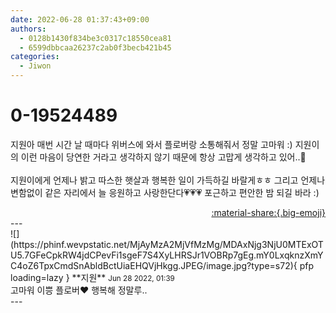 ```yaml
---
date: 2022-06-28 01:37:43+09:00
authors:
  - 0128b1430f834be3c0317c18550cea81
  - 6599dbbcaa26237c2ab0f3becb421b45
categories:
  - Jiwon
---
```


# 0-19524489

<div class="post-container" markdown="1">
<div class="content-container md-sidebar__scrollwrap" markdown="1">

지원아 매번 시간 날 때마다 위버스에 와서 플로버랑 소통해줘서 정말 고마워 :) 지원이의 이런 마음이 당연한 거라고 생각하지 않기 때문에 항상 고맙게 생각하고 있어..🥹<br><br>지원이에게 언제나 밝고 따스한 햇살과 행복한 일이 가득하길 바랄게ㅎㅎ 그리고 언제나 변함없이 같은 자리에서 늘 응원하고 사랑한단다💗💗💗 포근하고 편안한 밤 되길 바라 :)

</div>
</div>

<div style="text-align: right;" markdown="1">
<a href="https://weverse.io/fromis9/fanpost/0-19524489" style="text-align: right;">:material-share:{.big-emoji}</a>
</div>
---

<div class="comments-container md-sidebar__scrollwrap" markdown="1">
<div class="comment" markdown="1">
<div class='id-container' markdown="1">
![](https://phinf.wevpstatic.net/MjAyMzA2MjVfMzMg/MDAxNjg3NjU0MTExOTU5.7GFeCpkRW4jdCPevFi1sgeF7S4XyLHRSJr1VOBRp7gEg.mY0LxqknzXmYC4oZ6TpxCmdSnAbldBctUiaEHQVjHkgg.JPEG/image.jpg?type=s72){ pfp loading=lazy }
**<span class="artist">지원</span>** <small>Jun 28 2022, 01:39</small><br>
</div>
<div class='comment-body' markdown="1">
고마워 이쁭 플로버❤️ 행복해 정말루..
</div>
</div>
</div>
---

